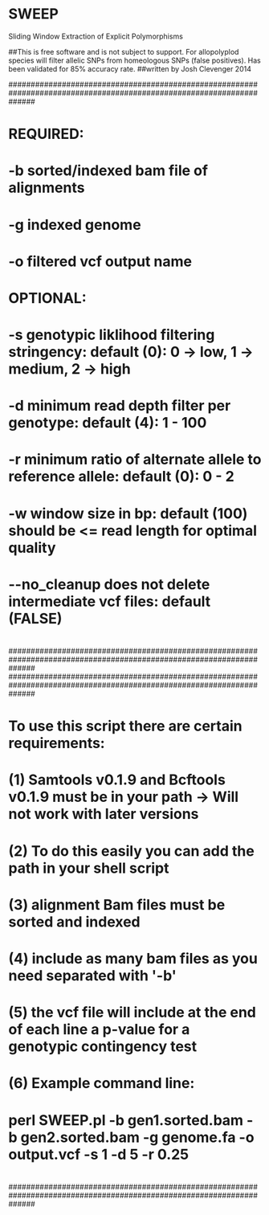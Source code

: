 # SWEEP
Sliding Window Extraction of Explicit Polymorphisms

##This is free software and is not subject to support.  For allopolyplod species will filter allelic SNPs from homeologous SNPs (false positives).  Has been validated for 85% accuracy rate.
##written by Josh Clevenger 2014

######################################################################################################################
#                                                                                                                    #
#  REQUIRED:                                                                                                         #
#  -b <string>               sorted/indexed bam file of alignments                                                   #
#  -g <string>               indexed genome                                                                          #
#  -o <string>               filtered vcf output name                                                                #
#                                                                                                                    #
#  OPTIONAL:                                                                                                         #
#  -s <int>                  genotypic liklihood filtering stringency: default (0): 0 -> low, 1 -> medium, 2 -> high #
#  -d <int>                  minimum read depth filter per genotype: default (4): 1 - 100                            #
#  -r <float>                minimum ratio of alternate allele to reference allele: default (0): 0 - 2               #
#  -w <int>                  window size in bp: default (100) should be <= read length for optimal quality           #
#  --no_cleanup              does not delete intermediate vcf files: default (FALSE)                                 #
#                                                                                                                    #
#                                                                                                                    #
######################################################################################################################
######################################################################################################################
#                                                                                                                    #
#                                                                                                                    #
#  To use this script there are certain requirements:                                                                #
#                                                                                                                    #
#  (1) Samtools v0.1.9 and Bcftools v0.1.9 must be in your path -> Will not work with later versions                 #
#  (2) To do this easily you can add the path in your shell script                                                   #
#  (3) alignment Bam files must be sorted and indexed                                                                #
#  (4) include as many bam files as you need separated with '-b'                                                     #
#  (5) the vcf file will include at the end of each line a p-value for a genotypic contingency test                  #
#  (6) Example command line:                                                                                         #
#                                                                                                                    #
#      perl SWEEP.pl -b gen1.sorted.bam -b gen2.sorted.bam -g genome.fa -o output.vcf -s 1 -d 5 -r 0.25              #
#                                                                                                                    #
######################################################################################################################
